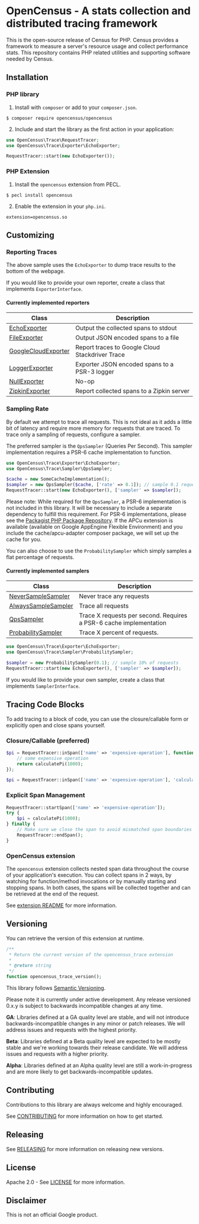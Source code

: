 # OpenCensus - A stats collection and distributed tracing framework

This is the open-source release of Census for PHP. Census provides a
framework to measure a server's resource usage and collect performance stats.
This repository contains PHP related utilities and supporting software needed by
Census.

## Installation

### PHP library

1. Install with `composer` or add to your `composer.json`.

```
$ composer require opencensus/opencensus
```

2. Include and start the library as the first action in your application:

```php
use OpenCensus\Trace\RequestTracer;
use OpenCensus\Trace\Exporter\EchoExporter;

RequestTracer::start(new EchoExporter());
```

### PHP Extension

1. Install the `opencensus` extension from PECL.

```
$ pecl install opencensus
```

2. Enable the extension in your `php.ini`.

```
extension=opencensus.so
```

## Customizing

### Reporting Traces

The above sample uses the `EchoExporter` to dump trace results to the
bottom of the webpage.

If you would like to provide your own reporter, create a class that implements `ExporterInterface`.

#### Currently implemented reporters

| Class | Description |
| ----- | ----------- |
| [EchoExporter](src/Trace/Exporter/EchoExporter.php) | Output the collected spans to stdout |
| [FileExporter](src/Trace/Exporter/FileExporter.php) | Output JSON encoded spans to a file |
| [GoogleCloudExporter](src/Trace/Exporter/GoogleCloudExporter.php) | Report traces to Google Cloud Stackdriver Trace |
| [LoggerExporter](src/Trace/Exporter/LoggerExporter.php) | Exporter JSON encoded spans to a PSR-3 logger |
| [NullExporter](scr/Trace/Exporter/NullExporter.php) | No-op |
| [ZipkinExporter](src/Trace/Exporter/ZipkinExporter.php) | Report collected spans to a Zipkin server |

### Sampling Rate

By default we attempt to trace all requests. This is not ideal as it adds a little bit of
latency and require more memory for requests that are traced. To trace only a sampling
of requests, configure a sampler.

The preferred sampler is the `QpsSampler` (Queries Per Second). This sampler implementation
requires a PSR-6 cache implementation to function.

```php
use OpenCensus\Trace\Exporter\EchoExporter;
use OpenCensus\Trace\Sampler\QpsSampler;

$cache = new SomeCacheImplementation();
$sampler = new QpsSampler($cache, ['rate' => 0.1]); // sample 0.1 requests per second
RequestTracer::start(new EchoExporter(), ['sampler' => $sampler]);
```

Please note: While required for the `QpsSampler`, a PSR-6 implementation is
not included in this library. It will be necessary to include a separate
dependency to fulfill this requirement. For PSR-6 implementations, please see the
[Packagist PHP Package Repository](https://packagist.org/providers/psr/cache-implementation).
If the APCu extension is available (available on Google AppEngine Flexible Environment)
and you include the cache/apcu-adapter composer package, we will set up the cache for you.

You can also choose to use the `ProbabilitySampler` which simply samples a flat
percentage of requests.

#### Currently implemented samplers

| Class | Description |
| ----- | ----------- |
| [NeverSampleSampler](src/Trace/Sampler/NeverSampleSampler.php) | Never trace any requests |
| [AlwaysSampleSampler](src/Trace/Sampler/AlwaysSampleSampler.php) | Trace all requests |
| [QpsSampler](src/Trace/Sampler/QpsSampler.php) | Trace X requests per second. Requires a PSR-6 cache implementation |
| [ProbabilitySampler](src/Trace/Sampler/ProbabilitySampler.php) | Trace X percent of requests. |

```php
use OpenCensus\Trace\Exporter\EchoExporter;
use OpenCensus\Trace\Sampler\ProbabilitySampler;

$sampler = new ProbabilitySampler(0.1); // sample 10% of requests
RequestTracer::start(new EchoExporter(), ['sampler' => $sampler]);
```

If you would like to provide your own sampler, create a class that implements `SamplerInterface`.

## Tracing Code Blocks

To add tracing to a block of code, you can use the closure/callable form or explicitly open
and close spans yourself.

### Closure/Callable (preferred)

```php
$pi = RequestTracer::inSpan(['name' => 'expensive-operation'], function() {
    // some expensive operation
    return calculatePi(1000);
});

$pi = RequestTracer::inSpan(['name' => 'expensive-operation'], 'calculatePi', [1000]);
```

### Explicit Span Management

```php
RequestTracer::startSpan(['name' => 'expensive-operation']);
try {
    $pi = calculatePi(1000);
} finally {
    // Make sure we close the span to avoid mismatched span boundaries
    RequestTracer::endSpan();
}
```

### OpenCensus extension

The `opencensus` extension collects nested span data throughout the course of your application's
execution. You can collect spans in 2 ways, by watching for function/method invocations or by manually
starting and stopping spans. In both cases, the spans will be collected together and can be retrieved
at the end of the request.

See [extension README](ext/README.md) for more information.

## Versioning

You can retrieve the version of this extension at runtime.

```php
/**
 * Return the current version of the opencensus_trace extension
 *
 * @return string
 */
function opencensus_trace_version();
```

This library follows [Semantic Versioning](http://semver.org/).

Please note it is currently under active development. Any release versioned
0.x.y is subject to backwards incompatible changes at any time.

**GA**: Libraries defined at a GA quality level are stable, and will not
introduce backwards-incompatible changes in any minor or patch releases. We will
address issues and requests with the highest priority.

**Beta**: Libraries defined at a Beta quality level are expected to be mostly
stable and we're working towards their release candidate. We will address issues
and requests with a higher priority.

**Alpha**: Libraries defined at an Alpha quality level are still a
work-in-progress and are more likely to get backwards-incompatible updates.

## Contributing

Contributions to this library are always welcome and highly encouraged.

See [CONTRIBUTING](CONTRIBUTING.md) for more information on how to get started.

## Releasing

See [RELEASING](RELEASING.md) for more information on releasing new versions.

## License

Apache 2.0 - See [LICENSE](LICENSE) for more information.

## Disclaimer

This is not an official Google product.
